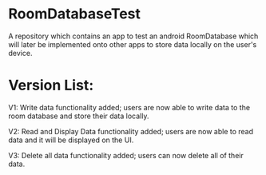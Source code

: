 # RoomDatabaseTest
A repository which contains an app to test an android RoomDatabase which will later be implemented onto other apps to store data locally on the user's device.

# Version List:

V1: Write data functionality added; users are now able to write data to the room database and store their data locally.

V2: Read and Display Data functionality added; users are now able to read data and it will be displayed on the UI.

V3: Delete all data functionality added; users can now delete all of their data.
